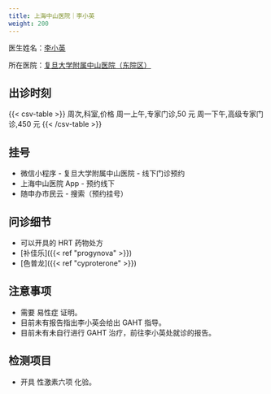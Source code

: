 ```yaml
---
title: 上海中山医院｜李小英
weight: 200
---
```


医生姓名：[李小英](https://www.haodf.com/doctor/13154.html)

所在医院：[复旦大学附属中山医院（东院区）](https://amap.com/place/B0FFF5RB0L)

## 出诊时刻

{{< csv-table >}}
周次,科室,价格
周一上午,专家门诊,50 元
周一下午,高级专家门诊,450 元
{{< /csv-table >}}

## 挂号

- 微信小程序 - 复旦大学附属中山医院 - 线下门诊预约
- 上海中山医院 App - 预约线下
- 随申办市民云 - 搜索（预约挂号）

## 问诊细节

- 可以开具的 HRT 药物处方
- [补佳乐]({{< ref "progynova" >}})
- [色普龙]({{< ref "cyproterone" >}})

## 注意事项

- 需要 易性症 证明。
- 目前未有报告指出李小英会给出 GAHT 指导。
- 目前未有未自行进行 GAHT 治疗，前往李小英处就诊的报告。

## 检测项目

- 开具 性激素六项 化验。
